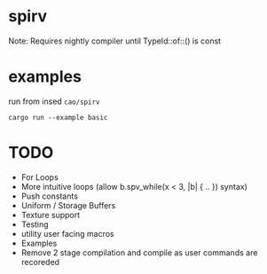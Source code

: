 # spirv

Note: Requires nightly compiler until TypeId::of::<T>() is const

# examples
run from insed `cao/spirv`
```
cargo run --example basic
```

# TODO
- For Loops
- More intuitive loops (allow b.spv_while(x < 3, |b| { .. }) syntax)
- Push constants
- Uniform / Storage Buffers
- Texture support
- Testing
- utility user facing macros
- Examples 
- Remove 2 stage compilation and compile as user commands are recoreded